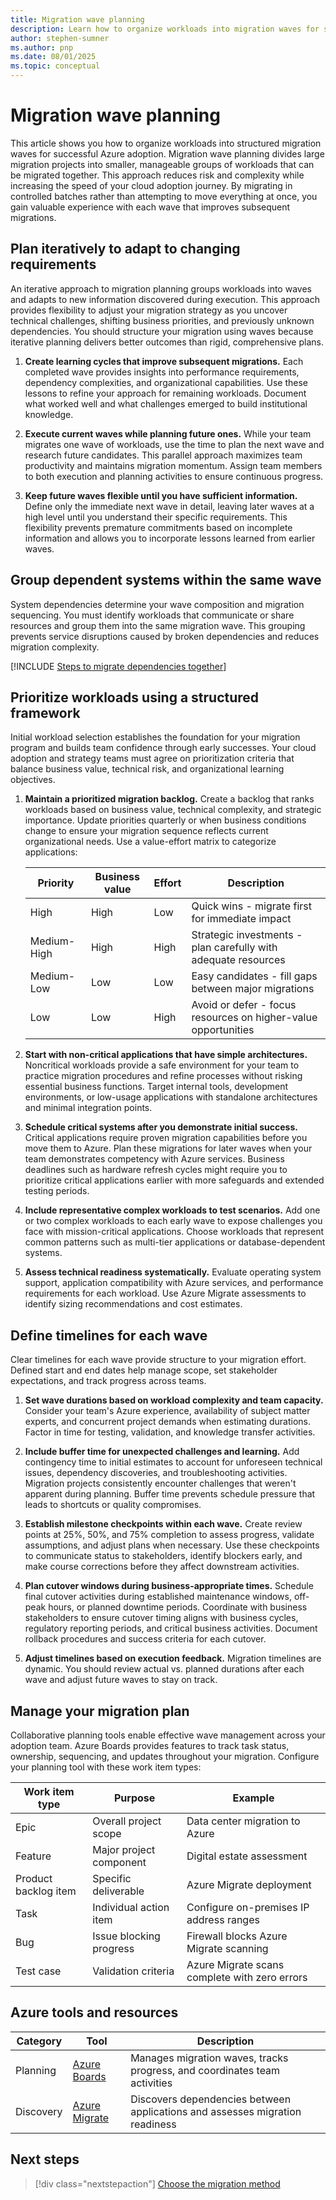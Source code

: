 ```yaml
---
title: Migration wave planning
description: Learn how to organize workloads into migration waves for successful Azure adoption using an iterative approach that adapts to changing requirements.
author: stephen-sumner
ms.author: pnp
ms.date: 08/01/2025
ms.topic: conceptual
---
```


# Migration wave planning

This article shows you how to organize workloads into structured migration waves for successful Azure adoption. Migration wave planning divides large migration projects into smaller, manageable groups of workloads that can be migrated together. This approach reduces risk and complexity while increasing the speed of your cloud adoption journey. By migrating in controlled batches rather than attempting to move everything at once, you gain valuable experience with each wave that improves subsequent migrations.

## Plan iteratively to adapt to changing requirements

An iterative approach to migration planning groups workloads into waves and adapts to new information discovered during execution. This approach provides flexibility to adjust your migration strategy as you uncover technical challenges, shifting business priorities, and previously unknown dependencies. You should structure your migration using waves because iterative planning delivers better outcomes than rigid, comprehensive plans.

1. **Create learning cycles that improve subsequent migrations.** Each completed wave provides insights into performance requirements, dependency complexities, and organizational capabilities. Use these lessons to refine your approach for remaining workloads. Document what worked well and what challenges emerged to build institutional knowledge.

2. **Execute current waves while planning future ones.** While your team migrates one wave of workloads, use the time to plan the next wave and research future candidates. This parallel approach maximizes team productivity and maintains migration momentum. Assign team members to both execution and planning activities to ensure continuous progress.

3. **Keep future waves flexible until you have sufficient information.** Define only the immediate next wave in detail, leaving later waves at a high level until you understand their specific requirements. This flexibility prevents premature commitments based on incomplete information and allows you to incorporate lessons learned from earlier waves.

## Group dependent systems within the same wave

System dependencies determine your wave composition and migration sequencing. You must identify workloads that communicate or share resources and group them into the same migration wave. This grouping prevents service disruptions caused by broken dependencies and reduces migration complexity.

[!INCLUDE [Steps to migrate dependencies together](./includes/migrate-dependencies-together.md)]

## Prioritize workloads using a structured framework

Initial workload selection establishes the foundation for your migration program and builds team confidence through early successes. Your cloud adoption and strategy teams must agree on prioritization criteria that balance business value, technical risk, and organizational learning objectives.

1. **Maintain a prioritized migration backlog.** Create a backlog that ranks workloads based on business value, technical complexity, and strategic importance. Update priorities quarterly or when business conditions change to ensure your migration sequence reflects current organizational needs. Use a value-effort matrix to categorize applications:

    | Priority | Business value | Effort | Description |
    |----------|----------------|--------|-------------|
    | High | High | Low | Quick wins - migrate first for immediate impact |
    | Medium-High | High | High | Strategic investments - plan carefully with adequate resources |
    | Medium-Low | Low | Low | Easy candidates - fill gaps between major migrations |
    | Low | Low | High | Avoid or defer - focus resources on higher-value opportunities |

2. **Start with non-critical applications that have simple architectures.** Noncritical workloads provide a safe environment for your team to practice migration procedures and refine processes without risking essential business functions. Target internal tools, development environments, or low-usage applications with standalone architectures and minimal integration points.

3. **Schedule critical systems after you demonstrate initial success.** Critical applications require proven migration capabilities before you move them to Azure. Plan these migrations for later waves when your team demonstrates competency with Azure services. Business deadlines such as hardware refresh cycles might require you to prioritize critical applications earlier with more safeguards and extended testing periods.

4. **Include representative complex workloads to test scenarios.** Add one or two complex workloads to each early wave to expose challenges you face with mission-critical applications. Choose workloads that represent common patterns such as multi-tier applications or database-dependent systems.

5. **Assess technical readiness systematically.** Evaluate operating system support, application compatibility with Azure services, and performance requirements for each workload. Use Azure Migrate assessments to identify sizing recommendations and cost estimates.

## Define timelines for each wave

Clear timelines for each wave provide structure to your migration effort. Defined start and end dates help manage scope, set stakeholder expectations, and track progress across teams.

1. **Set wave durations based on workload complexity and team capacity.** Consider your team's Azure experience, availability of subject matter experts, and concurrent project demands when estimating durations. Factor in time for testing, validation, and knowledge transfer activities.

2. **Include buffer time for unexpected challenges and learning.** Add contingency time to initial estimates to account for unforeseen technical issues, dependency discoveries, and troubleshooting activities. Migration projects consistently encounter challenges that weren't apparent during planning. Buffer time prevents schedule pressure that leads to shortcuts or quality compromises.

3. **Establish milestone checkpoints within each wave.** Create review points at 25%, 50%, and 75% completion to assess progress, validate assumptions, and adjust plans when necessary. Use these checkpoints to communicate status to stakeholders, identify blockers early, and make course corrections before they affect downstream activities.

4. **Plan cutover windows during business-appropriate times.** Schedule final cutover activities during established maintenance windows, off-peak hours, or planned downtime periods. Coordinate with business stakeholders to ensure cutover timing aligns with business cycles, regulatory reporting periods, and critical business activities. Document rollback procedures and success criteria for each cutover.

5. **Adjust timelines based on execution feedback.** Migration timelines are dynamic. You should review actual vs. planned durations after each wave and adjust future waves to stay on track.

## Manage your migration plan

Collaborative planning tools enable effective wave management across your adoption team. Azure Boards provides features to track task status, ownership, sequencing, and updates throughout your migration. Configure your planning tool with these work item types:

| Work item type | Purpose | Example |
|----------------|---------|---------|
| Epic | Overall project scope | Data center migration to Azure |
| Feature | Major project component | Digital estate assessment |
| Product backlog item | Specific deliverable | Azure Migrate deployment |
| Task | Individual action item | Configure on-premises IP address ranges |
| Bug | Issue blocking progress | Firewall blocks Azure Migrate scanning |
| Test case | Validation criteria | Azure Migrate scans complete with zero errors |

## Azure tools and resources

| Category | Tool | Description |
|----------|------|-------------|
| Planning | [Azure Boards](https://azure.microsoft.com/services/devops/boards/) | Manages migration waves, tracks progress, and coordinates team activities |
| Discovery | [Azure Migrate](https://docs.microsoft.com/azure/migrate/migrate-services-overview) | Discovers dependencies between applications and assesses migration readiness |

## Next steps

> [!div class="nextstepaction"]
> [Choose the migration method](./plan-migration.md#choose-the-migration-method-for-each-workload)